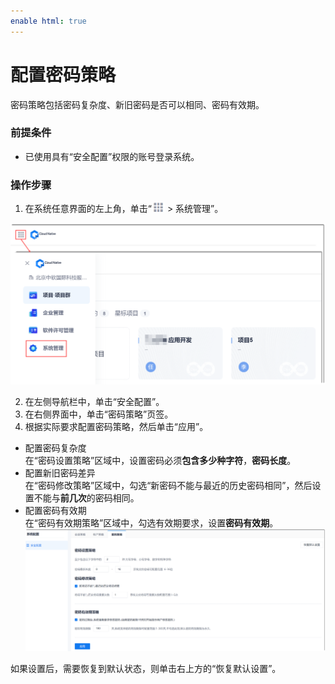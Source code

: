 ```yaml
---
enable html: true
---
```

# 配置密码策略

密码策略包括密码复杂度、新旧密码是否可以相同、密码有效期。

### 前提条件
* 已使用具有“安全配置”权限的账号登录系统。

### 操作步骤
1. 在系统任意界面的左上角，单击“![](fig/nine_point.png) > 系统管理”。      
  <img src="fig/系统配置-入口.png" style="zoom:50%">  
  
2. 在左侧导航栏中，单击“安全配置”。
3. 在右侧界面中，单击“密码策略”页签。
4. 根据实际要求配置密码策略，然后单击“应用”。        
  * 配置密码复杂度         
    在“密码设置策略”区域中，设置密码必须**包含多少种字符**，**密码长度**。        
  * 配置新旧密码差异         
    在“密码修改策略”区域中，勾选“新密码不能与最近的历史密码相同”，然后设置不能与**前几次**的密码相同。     
  * 配置密码有效期       
    在“密码有效期策略”区域中，勾选有效期要求，设置**密码有效期**。      
    <img src="fig/密码策略.png" style="zoom:50%">
    
  如果设置后，需要恢复到默认状态，则单击右上方的“恢复默认设置”。